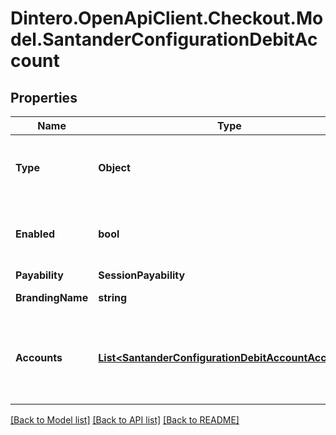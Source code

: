 # Dintero.OpenApiClient.Checkout.Model.SantanderConfigurationDebitAccount

## Properties

Name | Type | Description | Notes
------------ | ------------- | ------------- | -------------
**Type** | **Object** | Denotes what kind of config parameter this is | [optional] 
**Enabled** | **bool** | enable Santander Finance Debit Account | 
**Payability** | **SessionPayability** |  | [optional] 
**BrandingName** | **string** | The name of the chain | [optional] 
**Accounts** | [**List&lt;SantanderConfigurationDebitAccountAccounts&gt;**](SantanderConfigurationDebitAccountAccounts.md) | Debit accounts belonging to the customer&#39;s phone number | [optional] 

[[Back to Model list]](../README.md#documentation-for-models) [[Back to API list]](../README.md#documentation-for-api-endpoints) [[Back to README]](../README.md)

